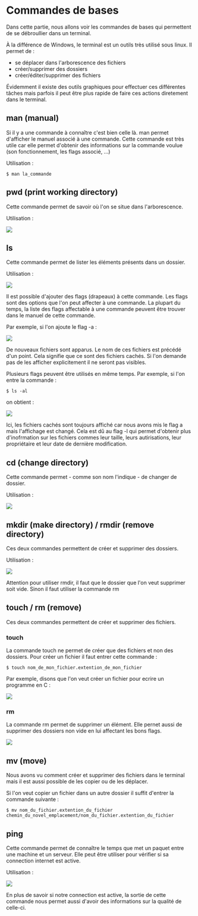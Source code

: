 # Commandes de bases

Dans cette partie, nous allons voir les commandes de bases qui permettent de se débroullier dans un terminal.

À la différence de Windows, le terminal est un outils très utilisé sous linux. Il permet de :
* se déplacer dans l'arborescence des fichiers
* créer/supprimer des dossiers
*  créer/éditer/supprimer des fichiers

Évidemment il existe des outils graphiques pour effectuer ces différentes tâches mais parfois il peut être plus rapide de faire ces actions diretement dans le terminal.

## man (manual)
Si il y a une commande à connaître c'est bien celle là. man permet d'afficher le manuel associé à une commande.
Cette commande est très utile car elle permet d'obtenir des informations sur la commande voulue (son fonctionnement, les flags associé, …)

Utilisation :
```
$ man la_commande
```

## pwd (print working directory)
Cette commande permet de savoir où l'on se situe dans l'arborescence.

Utilisation :

![](../Images/pwd.png)

## ls
Cette commande permet de lister les éléments présents dans un dossier.

Utilisation :

![](../Images/ls.png)

Il est possible d'ajouter des flags (drapeaux) à cette commande. Les flags sont des options que l'on peut affecter à une commande. La plupart du temps, la liste des flags affectable à une commande peuvent être trouver dans le manuel de cette commande.

Par exemple, si l'on ajoute le flag -a :

![](../Images/ls-a.png)

De nouveaux fichiers sont apparus. Le nom de ces fichiers est précédé d'un point. Cela signifie que ce sont des fichiers cachés. Si l'on demande pas de les afficher explicitement il ne seront pas visibles.

Plusieurs flags peuvent être utilisés en même temps. Par exemple, si l'on entre la commande :
```
$ ls -al
```

on obtient :

![](../Images/ls-al.png)

Ici, les fichiers cachés sont toujours affiché car nous avons mis le flag a mais l'affichage est changé. Cela est dû au flag -l qui permet d'obtenir plus d'inofrmation sur les fichiers commes leur taille, leurs autirisations, leur propriétaire et leur date de dernière modification.

## cd (change directory)

Cette commande permet - comme son nom l'indique - de changer de dossier.

Utilisation :

![](../Images/cd.png)

## mkdir (make directory) / rmdir (remove directory)
Ces deux commandes permettent de créer et supprimer des dossiers.

Utilisation :

![](../Images/dir.png)

Attention pour utiliser rmdir, il faut que le dossier que l'on veut supprimer soit vide. Sinon il faut utiliser la commande rm

## touch / rm (remove)
Ces deux commandes permettent de créer et supprimer des fichiers.

### touch
La commande touch ne permet de créer que des fichiers et non des dossiers. Pour créer un fichier il faut entrer cette commande :

```
$ touch nom_de_mon_fichier.extention_de_mon_fichier
```

Par exemple, disons que l'on veut créer un fichier pour ecrire un programme en C :

![](../Images/touch.png)

### rm
La commande rm permet de supprimer un élément. Elle pernet aussi de supprimer des dossiers non vide en lui affectant les bons flags.

![](../Images/rm.png)

## mv (move)
Nous avons vu comment créer et supprimer des fichiers dans le terminal mais il est aussi possible de les copier ou de les déplacer.

Si l'on veut copier un fichier dans un autre dossier il suffit d'entrer la commande suivante :

```
$ mv nom_du_fichier.extention_du_fichier chemin_du_novel_emplacement/nom_du_fichier.extention_du_fichier
```

## ping
Cette commande permet de connaître le temps que met un paquet entre une machine et un serveur. Elle peut être utiliser pour vérifier si sa connection internet est active.

Utilisation :

![](../Images/ping.png)

En plus de savoir si notre connection est active, la sortie de cette commande nous permet aussi d'avoir des informations sur la qualité de celle-ci.
